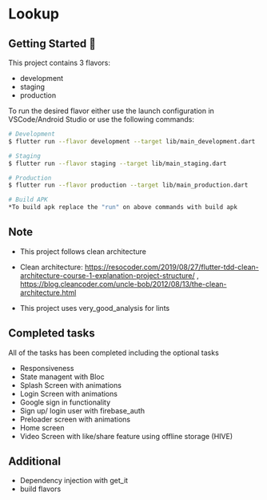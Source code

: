 # Lookup

## Getting Started 🚀

This project contains 3 flavors:

- development
- staging
- production

To run the desired flavor either use the launch configuration in VSCode/Android Studio or use the following commands:

```sh
# Development
$ flutter run --flavor development --target lib/main_development.dart

# Staging
$ flutter run --flavor staging --target lib/main_staging.dart

# Production
$ flutter run --flavor production --target lib/main_production.dart

# Build APK
*To build apk replace the "run" on above commands with build apk
```

## Note
- This project follows clean architecture
- Clean architecture: https://resocoder.com/2019/08/27/flutter-tdd-clean-architecture-course-1-explanation-project-structure/ , https://blog.cleancoder.com/uncle-bob/2012/08/13/the-clean-architecture.html

- This project uses very_good_analysis for lints

## Completed tasks
All of the tasks has been completed including the optional tasks
- Responsiveness
- State managent with Bloc
- Splash Screen with animations
- Login Screen with animations
- Google sign in functionality
- Sign up/ login user with firebase_auth
- Preloader screen with animations
- Home screen 
- Video Screen with like/share feature using offline storage (HIVE)

## Additional 
- Dependency injection with get_it
- build flavors
